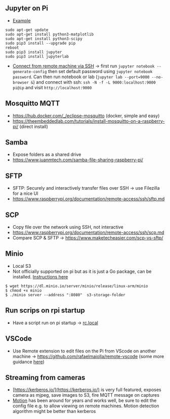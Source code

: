 ## Jupyter on Pi
* [Example](https://www.hackster.io/mjrobot/rpi-physical-computing-using-jupyter-notebook-056fa8)
```
sudo apt-get update
sudo apt-get install python3-matplotlib
sudo apt-get install python3-scipy
sudo pip3 install --upgrade pip
reboot
sudo pip3 install jupyter
sudo pip3 install jupyterlab
```

* [Connect from remote machine via SSH](https://www.blopig.com/blog/2018/03/running-jupyter-notebook-on-a-remote-server-via-ssh/) -> first run  `jupyter notebook --generate-config` then set default password using `jupyter notebook password`. Can then run notebook or lab (`jupyter lab --port=9000 --no-browser &`) and connect with ssh: `ssh -N -f -L 9000:localhost:9000 pi@ip` and visit `http://localhost:9000`

## Mosquitto MQTT
* https://hub.docker.com/_/eclipse-mosquitto (docker, simple and easy)
* https://theembeddedlab.com/tutorials/install-mosquitto-on-a-raspberry-pi/ (direct install)

## Samba
* Expose folders as a shared drive
* https://www.juanmtech.com/samba-file-sharing-raspberry-pi/

## SFTP
* SFTP: Securely and interactively transfer files over SSH -> use Filezilla for a nice UI
* https://www.raspberrypi.org/documentation/remote-access/ssh/sftp.md

## SCP
* Copy file over the network using SSH, not interactive
* https://www.raspberrypi.org/documentation/remote-access/ssh/scp.md
* Compare SCP & SFTP -> https://www.maketecheasier.com/scp-vs-sftp/

## Minio
* Local S3
* Not officially supported on pi but as it is just a Go package, can be installed. [Instructions here](https://github.com/christianbaun/ossperf/wiki/Minio-on-a-Raspberry-Pi-3-with-Raspbian-(Debian-Jessie-8.0))
```
$ wget https://dl.minio.io/server/minio/release/linux-arm/minio
$ chmod +x minio 
$ ./minio server --address ":8080"  s3-storage-folder 
```

## Run scrips on rpi startup
* Have a script run on pi startup -> [rc.local](https://www.raspberrypi.org/documentation/linux/usage/rc-local.md)

## VSCode
* Use Remote extension to edit files on the Pi from VScode on another machine -> https://github.com/rafaelmaiolla/remote-vscode (some more guidance [here](https://www.hackster.io/Ladvien/editing-raspberry-pi-code-remotely-from-visual-studio-code-9d42e0))

## Streaming from cameras
* [https://kerberos.io/](https://kerberos.io/) is very full featured, exposes camera as mjpeg, save images to S3, fire MQTT message on captures
* [Motion](https://motion-project.github.io/motion_config.html) has been around for years and works well, be sure to edit the config file e.g. to allow viewing on remote machines. Motion detection algorithm might be better than kerberos